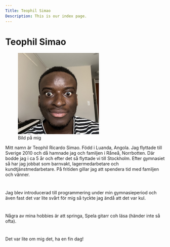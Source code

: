 ```yaml
---
Title: Teophil Simao
Description: This is our index page.
---
```



Teophil Simao
==========================


<figure class="figure right">
    <img src="assets/img/jag.jpg" width="256" alt="Bild på mig">
    <figcaption>Bild på mig</figcaption>
</figure>


Mitt namn är Teophil Ricardo Simao. Född i Luanda, Angola. Jag flyttade till Sverige 2010 och då hamnade jag och familjen i Råneå, Norrbotten. Där bodde jag i ca 5 år och efter det så flyttade vi till Stockholm. Efter gymnasiet så har jag jobbat som barnvakt, lagermedarbetare och kundtjänstmedarbetare. På fritiden gillar jag att spendera tid med familjen och vänner.
#  
Jag blev introducerad till programmering under min gymnasieperiod och även fast det var lite svårt för mig så tyckte jag ändå att det var kul.
#  
Några av mina hobbies är att springa, Spela gitarr coh läsa (händer inte så ofta).
#  
Det var lite om mig det, ha en fin dag!
